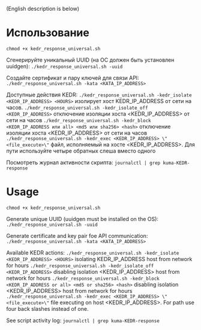 (English description is below)

# Использование
`chmod +x kedr_response_universal.sh`

Сгенерируйте уникальный UUID (на ОС должен быть установлен uuidgen):
`./kedr_response_universal.sh -uuid`

Создайте сертификат и пару ключей для связи API:
`./kedr_response_universal.sh -kata <KATA_IP_ADDRESS>`

Доступные действия KEDR:
`./kedr_response_universal.sh -kedr_isolate <KEDR_IP_ADDRESS> <HOURS>` изолирует хост KEDR_IP_ADDRESS от сети на <HOURS> часов.
`./kedr_response_universal.sh -kedr_isolate_off <KEDR_IP_ADDRESS>` отключение изоляции хоста <KEDR_IP_ADDRESS> от сети на <HOURS> часов
`./kedr_response_universal.sh -kedr_block <KEDR_IP_ADDRESS или all> <md5 или sha256> <hash>` отключение изоляции хоста <KEDR_IP_ADDRESS> от сети на <HOURS> часов
`./kedr_response_universal.sh -kedr_exec <KEDR_IP_ADDRESS> \"<file_execute>\"` файл, исполняемый на хосте <KEDR_IP_ADDRESS>. Для пути используйте четыре обратных слеша вместо одного

Посмотреть журнал активности скрипта:
`journalctl | grep kuma-KEDR-response`


# Usage

`chmod +x kedr_response_universal.sh`

Generate unique UUID (uuidgen must be installed on the OS):
`./kedr_response_universal.sh -uuid`

Generate certificate and key pair foe API communication:
`./kedr_response_universal.sh -kata <KATA_IP_ADDRESS>`

Available KEDR actions:
`./kedr_response_universal.sh -kedr_isolate <KEDR_IP_ADDRESS> <HOURS>` isolating KEDR_IP_ADDRESS host from network for <HOURS> hours
`./kedr_response_universal.sh -kedr_isolate_off <KEDR_IP_ADDRESS>` disabling isolation <KEDR_IP_ADDRESS> host from network for <HOURS> hours
`./kedr_response_universal.sh -kedr_block <KEDR_IP_ADDRESS or all> <md5 or sha256> <hash>` disabling isolation <KEDR_IP_ADDRESS> host from network for <HOURS> hours
`./kedr_response_universal.sh -kedr_exec <KEDR_IP_ADDRESS> \"<file_execute>\"` file executing on host <KEDR_IP_ADDRESS>. For path use four back slashes instead of one.

See script activity log:
`journalctl | grep kuma-KEDR-response`
